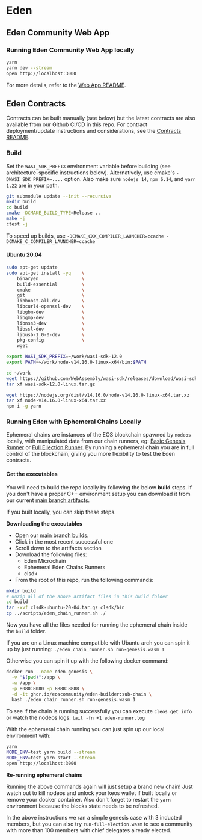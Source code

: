 # Eden

## Eden Community Web App

### Running Eden Community Web App locally

```sh
yarn
yarn dev --stream
open http://localhost:3000
```

For more details, refer to the [Web App README](./packages/webapp/README.md).

## Eden Contracts

Contracts can be built manually (see below) but the latest contracts are also available from our Github CI/CD in this repo. For contract deployment/update instructions and considerations, see the [Contracts README](./contracts/README.md).

### Build

Set the `WASI_SDK_PREFIX` environment variable before building (see architecture-specific instructions below). Alternatively, use cmake's `-DWASI_SDK_PREFIX=....` option. Also make sure `nodejs 14`, `npm 6.14`, and `yarn 1.22` are in your path.

```sh
git submodule update --init --recursive
mkdir build
cd build
cmake -DCMAKE_BUILD_TYPE=Release ..
make -j
ctest -j
```

To speed up builds, use `-DCMAKE_CXX_COMPILER_LAUNCHER=ccache -DCMAKE_C_COMPILER_LAUNCHER=ccache`

#### Ubuntu 20.04

```sh
sudo apt-get update
sudo apt-get install -yq    \
    binaryen                \
    build-essential         \
    cmake                   \
    git                     \
    libboost-all-dev        \
    libcurl4-openssl-dev    \
    libgbm-dev              \
    libgmp-dev              \
    libnss3-dev             \
    libssl-dev              \
    libusb-1.0-0-dev        \
    pkg-config              \
    wget

export WASI_SDK_PREFIX=~/work/wasi-sdk-12.0
export PATH=~/work/node-v14.16.0-linux-x64/bin:$PATH

cd ~/work
wget https://github.com/WebAssembly/wasi-sdk/releases/download/wasi-sdk-12/wasi-sdk-12.0-linux.tar.gz
tar xf wasi-sdk-12.0-linux.tar.gz

wget https://nodejs.org/dist/v14.16.0/node-v14.16.0-linux-x64.tar.xz
tar xf node-v14.16.0-linux-x64.tar.xz
npm i -g yarn
```

### Running Eden with Ephemeral Chains Locally

Ephemeral chains are instances of the EOS blockchain spawned by `nodeos` locally, with manipulated data from our chain runners, eg: [Basic Genesis Runner](contracts/eden/tests/run-genesis.cpp) or [Full Ellection Runner](contracts/eden/tests/run-full-election.cpp). By running a ephemeral chain you are in full control of the blockchain, giving you more flexibility to test the Eden contracts.

#### Get the executables

You will need to build the repo locally by following the below **build** steps. If you don't have a proper C++ environment setup you can download it from our current [main branch artifacts](https://github.com/eoscommunity/Eden/actions/workflows/build.yml?query=branch%3Amain).

If you built locally, you can skip these steps.

**Downloading the executables**

-   Open our [main branch builds](https://github.com/eoscommunity/Eden/actions/workflows/build.yml?query=branch%3Amain).
-   Click in the most recent successful one
-   Scroll down to the artifacts section
-   Download the following files:
    -   Eden Microchain
    -   Ephemeral Eden Chains Runners
    -   clsdk
-   From the root of this repo, run the following commands:

```sh
mkdir build
# unzip all of the above artifact files in this build folder
cd build
tar -xvf clsdk-ubuntu-20-04.tar.gz clsdk/bin
cp ../scripts/eden_chain_runner.sh ./
```

Now you have all the files needed for running the ephemeral chain inside the `build` folder.

If you are on a Linux machine compatible with Ubuntu arch you can spin it up by just running: `./eden_chain_runner.sh run-genesis.wasm 1`

Otherwise you can spin it up with the following docker command:

```sh
docker run --name eden-genesis \
  -v "$(pwd)":/app \
  -w /app \
  -p 8080:8080 -p 8888:8888 \
  -d -it ghcr.io/eoscommunity/eden-builder:sub-chain \
  bash ./eden_chain_runner.sh run-genesis.wasm 1
```

To see if the chain is running successfully you can execute `cleos get info` or watch the nodeos logs: `tail -fn +1 eden-runner.log`

With the ephemeral chain running you can just spin up our local environment with:

```sh
yarn
NODE_ENV=test yarn build --stream
NODE_ENV=test yarn start --stream
open http://localhost:3000
```

**Re-running ephemeral chains**

Running the above commands again will just setup a brand new chain! Just watch out to kill nodeos and unlock your keos wallet if built locally or remove your docker container. Also don't forget to restart the `yarn` environment because the blocks state needs to be refreshed.

In the above instructions we ran a simple genesis case with 3 inducted members, but you can also try `run-full-election.wasm` to see a community with more than 100 members with chief delegates already elected.
